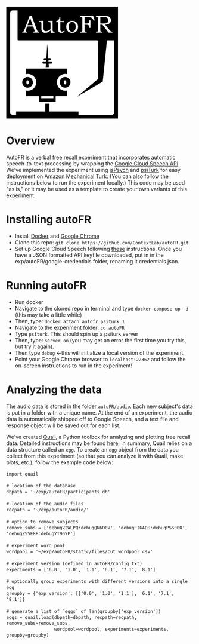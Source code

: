 ![autoFR logo](images/AutoFR_Logo_small.png)

# Overview
AutoFR is a verbal free recall experiment that incorporates automatic speech-to-text processing by wrapping the [Google Cloud Speech API](https://cloud.google.com/speech).  We've implemented the experiment using [jsPsych](http://www.jspsych.org/) and [psiTurk](https://psiturk.org/) for easy deployment on [Amazon Mechanical Turk](https://www.mturk.com/mturk/welcome).  (You can also follow the instructions below to run the experiment locally.)  This code may be used "as is," or it may be used as a template to create your own variants of this experiment.

# Installing autoFR
+ Install [Docker](https://www.docker.com/) and [Google Chrome](https://www.google.com/chrome/browser/desktop/index.html)
+ Clone this repo: `git clone https://github.com/ContextLab/autoFR.git`
+ Set up Google Cloud Speech following [these](http://cdl-quail.readthedocs.io/en/latest/tutorial/speech_decoding.html#setting-up-the-google-speech-api) instructions. Once you have a JSON formatted API keyfile downloaded, put in in the exp/autoFR/google-credentials folder, renaming it credentials.json.

# Running autoFR
+ Run docker
+ Navigate to the cloned repo in terminal and type `docker-compose up -d` (this may take a little while)
+ Then, type: `docker attach autofr_psiturk_1`
+ Navigate to the experiment folder: `cd autoFR`
+ Type `psiturk`.  This should spin up a psiturk server
+ Then, type: `server on` (you may get an error the first time you try this, but try it again).
+ Then type `debug` <-this will initialize a local version of the experiment.
+ Point your Google Chrome browser to `localhost:22362` and follow the on-screen instructions to run in the experiment!

# Analyzing the data
The audio data is stored in the folder `autoFR/audio`.  Each new subject's data is put in a folder with a unique name.  At the end of an experiment, the audio data is automatically shipped off to Google Speech, and a text file and response object will be saved out for each list.

We've created [Quail](http://cdl-quail.readthedocs.io/en/latest/), a Python toolbox for analyzing and plotting free recall data.  Detailed instructions may be found [here](http://cdl-quail.readthedocs.io/en/latest/tutorial.html); in summary, Quail relies on a data structure called an `egg`.  To create an `egg` object from the data you collect from this experiment (so that you can analyze it with Quail, make plots, etc.), follow the example code below:

```
import quail

# location of the database
dbpath = '~/exp/autoFR/participants.db'

# location of the audio files
recpath = '~/exp/autoFR/audio/'

# option to remove subjects
remove_subs = ['debugV2WLPQ:debugQN6O0V', 'debugFIGADU:debugPSS00O', 'debugZ5SE8F:debugYT96YP']

# experiment word pool
wordpool = '~/exp/autoFR/static/files/cut_wordpool.csv'

# experiment version (defined in autoFR/config.txt)
experiments = ['0.0', '1.0', '1.1', '6.1', '7.1', '8.1']

# optionally group experiments with different versions into a single egg
groupby = {'exp_version': [['0.0', '1.0', '1.1'], '6.1', '7.1', '8.1']}

# generate a list of `eggs` of len(groupby['exp_version'])
eggs = quail.load(dbpath=dbpath, recpath=recpath, remove_subs=remove_subs,
                  wordpool=wordpool, experiments=experiments, groupby=groupby)
```
